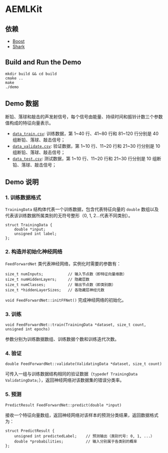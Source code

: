 # AEMLKit

## 依赖

- [Boost](http://www.boost.org/)
- [Shark](http://image.diku.dk/shark/)

## Build and Run the Demo

```
mkdir build && cd build
cmake ..
make
./demo
```

## Demo 数据

断铅、落球和敲击的声发射信号，每个信号由能量、持续时间和振铃计数三个参数值构成的特征向量表示。

- [`data_train.csv`](data_train.csv): 训练数据，第 1\~40 行、41\~80 行和 81\~120 行分别是 40 组断铅、落球、敲击信号；
- [`data_validate.csv`](data_validate.csv): 验证数据，第 1\~10 行、11\~20 行和 21\~30 行分别是 10 组断铅、落球、敲击信号；
- [`data_test.csv`](data_test.csv): 测试数据，第 1\~10 行、11\~20 行和 21\~30 行分别是 10 组断铅、落球、敲击信号；

## Demo 说明

### 1. 训练数据格式

`TrainingData` 结构体代表一个训练数据，包含代表特征向量的 `double` 数组以及代表该训练数据所属类别的无符号整形（0, 1, 2...代表不同类别）。

```
struct TrainingData {
    double *input;
    unsigned int label;
};
```

### 2. 构造并初始化神经网络

`FeedForwardNet` 类代表神经网络，实例化时需要的参数有：

```
size_t numInputs;           // 输入节点数（即特征向量维数）
size_t numHiddenLayers;     // 隐藏层数
size_t numClasses;          // 输出节点数（即类别数）
size_t *hiddenLayerSizes;   // 各隐藏层神经元数
```

`void FeedForwardNet::initFFNet()` 完成神经网络的初始化。

### 3. 训练

```
void FeedForwardNet::train(TrainingData *dataset, size_t count, unsigned int epochs)
```

参数分别为训练数据数组、训练数据个数和训练迭代次数。

### 4. 验证

```
double FeedForwardNet::validate(ValidatingData *dataset, size_t count)
```

可传入一组与训练数据结构相同的验证数据（`typedef TrainingData ValidatingData;`），返回神经网络对该数据集的错误分类率。

### 5. 预测

```
PredictResult FeedForwardNet::predict(double *input)
```

接收一个特征向量数组，返回神经网络对该样本的预测分类结果，返回数据格式为：

```
struct PredictResult {
    unsigned int predictedLabel;    // 预测输出（类别代号: 0, 1, ...）
    double *probabilities;          // 输入分别属于各类别的概率
};
```

